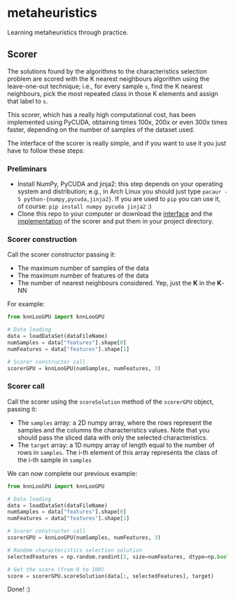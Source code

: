 # metaheuristics
Learning metaheuristics through practice.

## Scorer
The solutions found by the algorithms to the characteristics selection problem are scored with the K nearest neighbours algorithm using the leave-one-out technique; i.e., for every sample `s`, find the K nearest neighbours, pick the most repeated class in those K elements and assign that label to `s`.

This scorer, which has a really high computational cost, has been implemented using PyCUDA, obtaining times 100x, 200x or even 300x times faster, depending on the number of samples of the dataset used.

The interface of the scorer is really simple, and if you want to use it you just have to follow these steps:

### Preliminars
* Install NumPy, PyCUDA and jinja2: this step depends on your operating system and distribution; e.g., in Arch Linux you should just type `pacaur -S python-{numpy,pycuda,jinja2}`. If you are used to `pip` you can use it, of course: `pip install numpy pycuda jinja2` :)
* Clone this repo to your computer or download the [interface](https://github.com/agarciamontoro/metaheuristics/blob/master/src/knnGPU/knnLooGPU.py) and the [implementation](https://github.com/agarciamontoro/metaheuristics/blob/master/src/knnGPU/kernel.cu) of the scorer and put them in your project directory.

### Scorer construction

Call the scorer constructor passing it:

* The maximum number of samples of the data
* The maximum number of features of the data
* The number of nearest neighbours considered. Yep, just the **K** in the **K**-NN

For example:

```python
from knnLooGPU import knnLooGPU

# Data loading
data = loadDataSet(dataFileName)
numSamples = data["features"].shape[0]
numFeatures = data["features"].shape[1]

# Scorer constructor call
scorerGPU = knnLooGPU(numSamples, numFeatures, 3)
```

### Scorer call

Call the scorer using the `scoreSolution` method of the `scorerGPU` object, passing it:

* The `samples` array: a 2D numpy array, where the rows represent the samples and the columns the characteristics values. Note that you should pass the sliced data with only the selected characteristics.
* The `target` array: a 1D numpy array of length equal to the number of rows in `samples`. The i-th element of this array represents the class of the i-th sample in `samples`

We can now complete our previous example:

```python
from knnLooGPU import knnLooGPU

# Data loading
data = loadDataSet(dataFileName)
numSamples = data["features"].shape[0]
numFeatures = data["features"].shape[1]

# Scorer constructor call
scorerGPU = knnLooGPU(numSamples, numFeatures, 3)

# Random characteristics selection solution
selectedFeatures = np.random.randint(2, size=numFeatures, dtype=np.bool)

# Get the score (from 0 to 100)
score = scorerGPU.scoreSolution(data[:, selectedFeatures], target)
```

Done! :)
